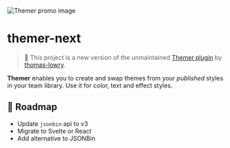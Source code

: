 ![Themer promo image](img/themer-banner-v2.0-github.png?raw=true "Themer promo")

# themer-next

> 👋 This project is a new version of the unmaintained [Themer plugin](https://github.com/thomas-lowry/themer) by [thomas-lowry](https://github.com/thomas-lowry).

**Themer** enables you to create and swap themes from your *published* styles in your team library. Use it for color, text and effect styles.

## 🎯 Roadmap

- Update `jsonbin` api to v3
- Migrate to Svelte or React
- Add alternative to JSONBin  